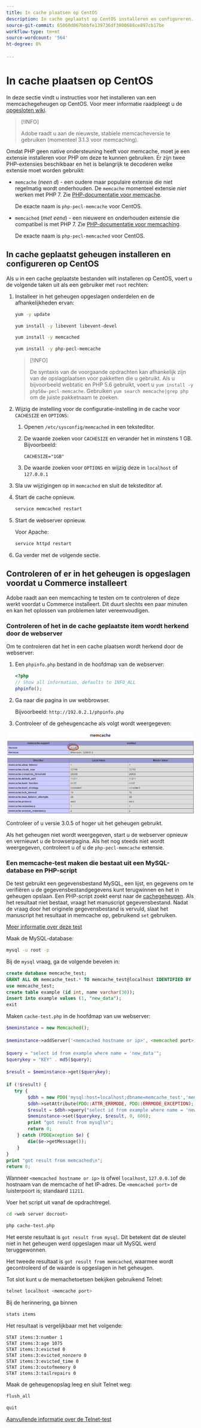 ```yaml
---
title: In cache plaatsen op CentOS
description: In cache geplaatst op CentOS installeren en configureren.
source-git-commit: 65060d067bbbfe139736df3800688ce897cb17be
workflow-type: tm+mt
source-wordcount: '564'
ht-degree: 0%

---
```



# In cache plaatsen op CentOS

In deze sectie vindt u instructies voor het installeren van een memcachegeheugen op CentOS. Voor meer informatie raadpleegt u de [opgesloten wiki](https://github.com/memcached/old-wiki).

>[!INFO]
>
>Adobe raadt u aan de nieuwste, stabiele memcacheversie te gebruiken (momenteel 3.1.3 voor memcaching).

Omdat PHP geen native ondersteuning heeft voor memcache, moet je een extensie installeren voor PHP om deze te kunnen gebruiken. Er zijn twee PHP-extensies beschikbaar en het is belangrijk te decoderen welke extensie moet worden gebruikt:

- `memcache` (_neen d_) - een oudere maar populaire extensie die niet regelmatig wordt onderhouden.
De `memcache` momenteel extensie _niet_ werken met PHP 7. Zie [PHP-documentatie voor memcache](https://www.php.net/manual/en/book.memcache.php).

   De exacte naam is `php-pecl-memcache` voor CentOS.

- `memcached` (_met een`d`_) - een nieuwere en onderhouden extensie die compatibel is met PHP 7. Zie [PHP-documentatie voor memcaching](https://www.php.net/manual/en/book.memcached.php).

   De exacte naam is `php-pecl-memcached` voor CentOS.

## In cache geplaatst geheugen installeren en configureren op CentOS

Als u in een cache geplaatste bestanden wilt installeren op CentOS, voert u de volgende taken uit als een gebruiker met `root` rechten:

1. Installeer in het geheugen opgeslagen onderdelen en de afhankelijkheden ervan:

   ```bash
   yum -y update
   ```

   ```bash
   yum install -y libevent libevent-devel
   ```

   ```bash
   yum install -y memcached
   ```

   ```bash
   yum install -y php-pecl-memcache
   ```

   >[!INFO]
   >
   >De syntaxis van de voorgaande opdrachten kan afhankelijk zijn van de opslagplaatsen voor pakketten die u gebruikt. Als u bijvoorbeeld webtatic en PHP 5.6 gebruikt, voert u `yum install -y php56w-pecl-memcache`. Gebruiken `yum search memcache|grep php` om de juiste pakketnaam te zoeken.


1. Wijzig de instelling voor de configuratie-instelling in de cache voor `CACHESIZE` en `OPTIONS`:

   1. Openen `/etc/sysconfig/memcached` in een teksteditor.
   1. De waarde zoeken voor `CACHESIZE` en verander het in minstens 1 GB. Bijvoorbeeld:

      ```config
      CACHESIZE="1GB"
      ```

   1. De waarde zoeken voor `OPTIONS` en wijzig deze in `localhost` of `127.0.0.1`

1. Sla uw wijzigingen op in `memcached` en sluit de teksteditor af.
1. Start de cache opnieuw.

   ```bash
   service memcached restart
   ```

1. Start de webserver opnieuw.

   Voor Apache:

   ```bash
   service httpd restart
   ```

1. Ga verder met de volgende sectie.

## Controleren of er in het geheugen is opgeslagen voordat u Commerce installeert

Adobe raadt aan een memcaching te testen om te controleren of deze werkt voordat u Commerce installeert. Dit duurt slechts een paar minuten en kan het oplossen van problemen later vereenvoudigen.

### Controleren of het in de cache geplaatste item wordt herkend door de webserver

Om te controleren dat het in een cache plaatsen wordt herkend door de webserver:

1. Een `phpinfo.php` bestand in de hoofdmap van de webserver:

   ```php
   <?php
   // Show all information, defaults to INFO_ALL
   phpinfo();
   ```

1. Ga naar die pagina in uw webbrowser.

   Bijvoorbeeld: `http://192.0.2.1/phpinfo.php`

1. Controleer of de geheugencache als volgt wordt weergegeven:

![Bevestig dat het geheugencache door de webserver wordt herkend](../../assets/configuration/memcache.png)

Controleer of u versie 3.0.5 of hoger uit het geheugen gebruikt.

Als het geheugen niet wordt weergegeven, start u de webserver opnieuw en vernieuwt u de browserpagina. Als het nog steeds niet wordt weergegeven, controleert u of u de `php-pecl-memcache` extensie.

### Een memcache-test maken die bestaat uit een MySQL-database en PHP-script

De test gebruikt een gegevensbestand MySQL, een lijst, en gegevens om te verifiëren u de gegevensbestandgegevens kunt terugwinnen en het in geheugen opslaan. Een PHP-script zoekt eerst naar de [cachegeheugen](https://glossary.magento.com/cache). Als het resultaat niet bestaat, vraagt het manuscript gegevensbestand. Nadat de vraag door het originele gegevensbestand is vervuld, slaat het manuscript het resultaat in memcache op, gebruikend `set` gebruiken.

[Meer informatie over deze test](https://www.digitalocean.com/community/tutorials/how-to-install-and-use-memcache-on-ubuntu-12-04)

Maak de MySQL-database:

```bash
mysql -u root -p
```

Bij de `mysql` vraag, ga de volgende bevelen in:

```sql
create database memcache_test;
GRANT ALL ON memcache_test.* TO memcache_test@localhost IDENTIFIED BY 'memcache_test';
use memcache_test;
create table example (id int, name varchar(30));
insert into example values (1, "new_data");
exit
```

Maken `cache-test.php` in de hoofdmap van uw webserver:

```php
$meminstance = new Memcached();

$meminstance->addServer('<memcached hostname or ip>', <memcached port>);

$query = "select id from example where name = 'new_data'";
$querykey = "KEY" . md5($query);

$result = $meminstance->get($querykey);

if (!$result) {
   try {
        $dbh = new PDO('mysql:host=localhost;dbname=memcache_test','memcache_test','memcache_test');
        $dbh->setAttribute(PDO::ATTR_ERRMODE, PDO::ERRMODE_EXCEPTION);
        $result = $dbh->query("select id from example where name = 'new_data'")->fetch();
        $meminstance->set($querykey, $result, 0, 600);
        print "got result from mysql\n";
        return 0;
    } catch (PDOException $e) {
        die($e->getMessage());
    }
}
print "got result from memcached\n";
return 0;
```

Wanneer `<memcached hostname or ip>` is ofwel `localhost`, `127.0.0.1`of de hostnaam van de memcache of het IP-adres. De `<memcached port>` de luisterpoort is; standaard `11211`.

Voer het script uit vanaf de opdrachtregel.

```bash
cd <web server docroot>
```

```bash
php cache-test.php
```

Het eerste resultaat is `got result from mysql`. Dit betekent dat de sleutel niet in het geheugen werd opgeslagen maar uit MySQL werd teruggewonnen.

Het tweede resultaat is `got result from memcached`, waarmee wordt gecontroleerd of de waarde is opgeslagen in het geheugen.

Tot slot kunt u de memachetoetsen bekijken gebruikend Telnet:

```bash
telnet localhost <memcache port>
```

Bij de herinnering, ga binnen

```bash
stats items
```

Het resultaat is vergelijkbaar met het volgende:

```terminal
STAT items:3:number 1
STAT items:3:age 1075
STAT items:3:evicted 0
STAT items:3:evicted_nonzero 0
STAT items:3:evicted_time 0
STAT items:3:outofmemory 0
STAT items:3:tailrepairs 0
```

Maak de geheugenopslag leeg en sluit Telnet weg:

```bash
flush_all
```

```bash
quit
```

[Aanvullende informatie over de Telnet-test](https://darkcoding.net/software/memcached-list-all-keys/)
